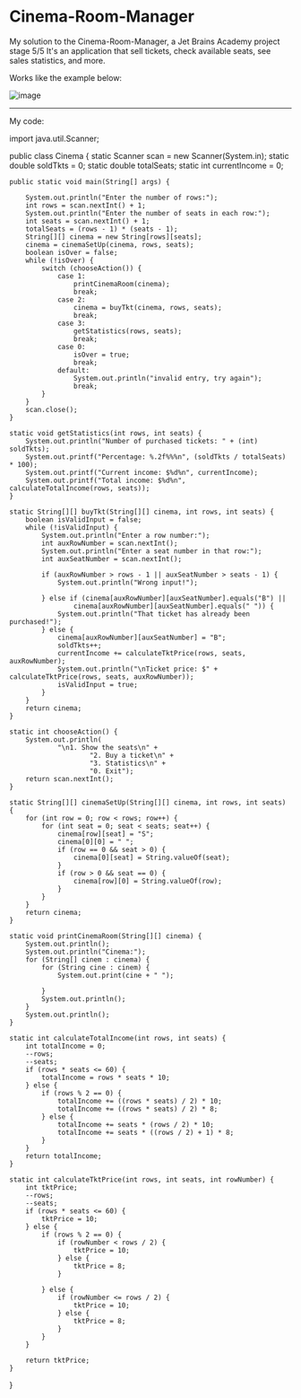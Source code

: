 # Cinema-Room-Manager
My solution to the Cinema-Room-Manager, a Jet Brains Academy project stage 5/5
It's an application that sell tickets, check available seats, see sales statistics, and more.

Works like the example below:

![image](https://user-images.githubusercontent.com/69851038/117050208-7c70ee80-aceb-11eb-934d-cc6342a73b15.png)

---------------------------------------------------------------------
My code:

import java.util.Scanner;

public class Cinema {
    static Scanner scan = new Scanner(System.in);
    static double soldTkts = 0;
    static double totalSeats;
    static int currentIncome = 0;

    public static void main(String[] args) {

        System.out.println("Enter the number of rows:");
        int rows = scan.nextInt() + 1;
        System.out.println("Enter the number of seats in each row:");
        int seats = scan.nextInt() + 1;
        totalSeats = (rows - 1) * (seats - 1);
        String[][] cinema = new String[rows][seats];
        cinema = cinemaSetUp(cinema, rows, seats);
        boolean isOver = false;
        while (!isOver) {
            switch (chooseAction()) {
                case 1:
                    printCinemaRoom(cinema);
                    break;
                case 2:
                    cinema = buyTkt(cinema, rows, seats);
                    break;
                case 3:
                    getStatistics(rows, seats);
                    break;
                case 0:
                    isOver = true;
                    break;
                default:
                    System.out.println("invalid entry, try again");
                    break;
            }
        }
        scan.close();
    }

    static void getStatistics(int rows, int seats) {
        System.out.println("Number of purchased tickets: " + (int) soldTkts);
        System.out.printf("Percentage: %.2f%%%n", (soldTkts / totalSeats) * 100);
        System.out.printf("Current income: $%d%n", currentIncome);
        System.out.printf("Total income: $%d%n", calculateTotalIncome(rows, seats));
    }

    static String[][] buyTkt(String[][] cinema, int rows, int seats) {
        boolean isValidInput = false;
        while (!isValidInput) {
            System.out.println("Enter a row number:");
            int auxRowNumber = scan.nextInt();
            System.out.println("Enter a seat number in that row:");
            int auxSeatNumber = scan.nextInt();

            if (auxRowNumber > rows - 1 || auxSeatNumber > seats - 1) {
                System.out.println("Wrong input!");

            } else if (cinema[auxRowNumber][auxSeatNumber].equals("B") ||
                    cinema[auxRowNumber][auxSeatNumber].equals(" ")) {
                System.out.println("That ticket has already been purchased!");
            } else {
                cinema[auxRowNumber][auxSeatNumber] = "B";
                soldTkts++;
                currentIncome += calculateTktPrice(rows, seats, auxRowNumber);
                System.out.println("\nTicket price: $" + calculateTktPrice(rows, seats, auxRowNumber));
                isValidInput = true;
            }
        }
        return cinema;
    }

    static int chooseAction() {
        System.out.println(
                "\n1. Show the seats\n" +
                        "2. Buy a ticket\n" +
                        "3. Statistics\n" +
                        "0. Exit");
        return scan.nextInt();
    }

    static String[][] cinemaSetUp(String[][] cinema, int rows, int seats) {
        for (int row = 0; row < rows; row++) {
            for (int seat = 0; seat < seats; seat++) {
                cinema[row][seat] = "S";
                cinema[0][0] = " ";
                if (row == 0 && seat > 0) {
                    cinema[0][seat] = String.valueOf(seat);
                }
                if (row > 0 && seat == 0) {
                    cinema[row][0] = String.valueOf(row);
                }
            }
        }
        return cinema;
    }

    static void printCinemaRoom(String[][] cinema) {
        System.out.println();
        System.out.println("Cinema:");
        for (String[] cinem : cinema) {
            for (String cine : cinem) {
                System.out.print(cine + " ");

            }
            System.out.println();
        }
        System.out.println();
    }

    static int calculateTotalIncome(int rows, int seats) {
        int totalIncome = 0;
        --rows;
        --seats;
        if (rows * seats <= 60) {
            totalIncome = rows * seats * 10;
        } else {
            if (rows % 2 == 0) {
                totalIncome += ((rows * seats) / 2) * 10;
                totalIncome += ((rows * seats) / 2) * 8;
            } else {
                totalIncome += seats * (rows / 2) * 10;
                totalIncome += seats * ((rows / 2) + 1) * 8;
            }
        }
        return totalIncome;
    }

    static int calculateTktPrice(int rows, int seats, int rowNumber) {
        int tktPrice;
        --rows;
        --seats;
        if (rows * seats <= 60) {
            tktPrice = 10;
        } else {
            if (rows % 2 == 0) {
                if (rowNumber < rows / 2) {
                    tktPrice = 10;
                } else {
                    tktPrice = 8;
                }

            } else {
                if (rowNumber <= rows / 2) {
                    tktPrice = 10;
                } else {
                    tktPrice = 8;
                }
            }
        }

        return tktPrice;
    }

}
